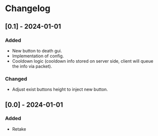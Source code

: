 # Changelog

## [0.1] - 2024-01-01

### Added
- New button to death gui.
- Implementation of config.
- Cooldown logic (cooldown info stored on server side, client will queue the info via packet).

### Changed
- Adjust exist buttons height to inject new button.

## [0.0] - 2024-01-01

### Added
- Retake